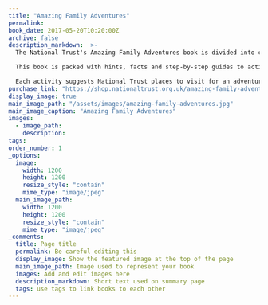 ```yaml
---
title: "Amazing Family Adventures"
permalink: 
book_date: 2017-05-20T10:20:00Z
archive: false
description_markdown:  >-
  The National Trust's Amazing Family Adventures book is divided into challenge levels – the earlier chapters are aimed at younger children whilst the end of the book is more adventurous!

  This book is packed with hints, facts and step-by-step guides to activities such as wild swimming, surfing and wilderness survival.

  Each activity suggests National Trust places to visit for an adventure with the whole family.
purchase_link: "https://shop.nationaltrust.org.uk/amazing-family-adventures/p8629"
display_image: true
main_image_path: "/assets/images/amazing-family-adventures.jpg"
main_image_caption: "Amazing Family Adventures"
images:
  - image_path:
    description:
tags: 
order_number: 1
_options:
  image:
    width: 1200
    height: 1200
    resize_style: "contain"
    mime_type: "image/jpeg"
  main_image_path:
    width: 1200
    height: 1200
    resize_style: "contain"
    mime_type: "image/jpeg"
_comments:
  title: Page title
  permalink: Be careful editing this
  display_image: Show the featured image at the top of the page
  main_image_path: Image used to represent your book
  images: Add and edit images here
  description_markdown: Short text used on summary page
  tags: use tags to link books to each other
---
```

